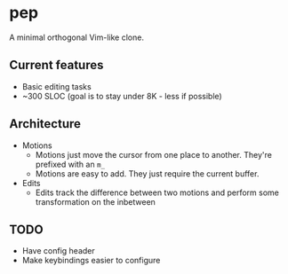# pep
A minimal orthogonal Vim-like clone.

## Current features
* Basic editing tasks
* ~300 SLOC (goal is to stay under 8K - less if possible)

## Architecture
* Motions
    * Motions just move the cursor from one place to another. They're prefixed with an `m_`
    * Motions are easy to add. They just require the current buffer.
* Edits
    * Edits track the difference between two motions and perform some transformation on the inbetween

## TODO
* Have config header
* Make keybindings easier to configure

